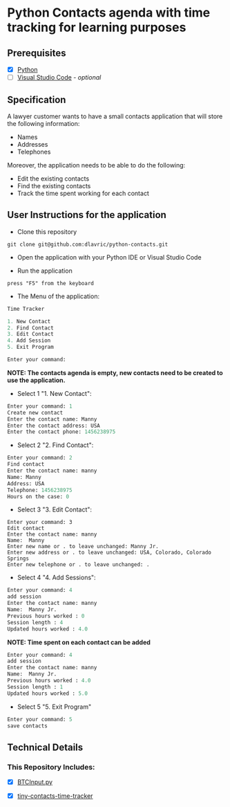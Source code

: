 # Python Contacts agenda with time tracking for learning purposes

## Prerequisites
- [X] [Python](https://www.python.org/downloads/)
- [ ] [Visual Studio Code](https://code.visualstudio.com/download) - _optional_

## Specification
A lawyer customer wants to have a small contacts application that will store the following information:

- Names
- Addresses
- Telephones

Moreover, the application needs to be able to do the following:
- Edit the existing contacts
- Find the existing contacts
- Track the time spent working for each contact

## User Instructions for the application

- Clone this repository

```shell
git clone git@github.com:dlavric/python-contacts.git
```

- Open the application with your Python IDE or Visual Studio Code

- Run the application
```
press "F5" from the keyboard
```

- The Menu of the application:

```python
Time Tracker

1. New Contact
2. Find Contact
3. Edit Contact
4. Add Session
5. Exit Program

Enter your command:
```
**NOTE: The contacts agenda is empty, new contacts need to be created to use the application.**

- Select 1 "1. New Contact":

```python
Enter your command: 1
Create new contact
Enter the contact name: Manny 
Enter the contact address: USA    
Enter the contact phone: 1456238975
```

- Select 2 "2. Find Contact":

```python
Enter your command: 2
Find contact
Enter the contact name: manny
Name: Manny
Address: USA
Telephone: 1456238975
Hours on the case: 0
```

- Select 3 "3. Edit Contact":

```
Enter your command: 3
Edit contact
Enter the contact name: manny
Name:  Manny
Enter new name or . to leave unchanged: Manny Jr. 
Enter new address or . to leave unchanged: USA, Colorado, Colorado Springs
Enter new telephone or . to leave unchanged: .
```

- Select 4 "4. Add Sessions":

```python
Enter your command: 4
add session
Enter the contact name: manny
Name:  Manny Jr. 
Previous hours worked : 0
Session length : 4
Updated hours worked : 4.0
```

**NOTE: Time spent on each contact can be added**

```python
Enter your command: 4
add session
Enter the contact name: manny
Name:  Manny Jr. 
Previous hours worked : 4.0
Session length : 1
Updated hours worked : 5.0
```

- Select 5 "5. Exit Program"

```python
Enter your command: 5
save contacts
```

## Technical Details

### This Repository Includes:
- [X] [BTCInput.py](https://github.com/dlavric/python-contacts/blob/main/BTCInput.py)
- [X] [tiny-contacts-time-tracker](https://github.com/dlavric/python-contacts/blob/main/tiny-contacts-time-tracker)





